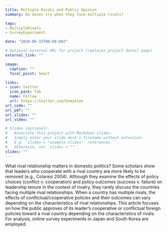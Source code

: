 ```yaml
---
title: Multiple Rivals and Public Opinion
summary: Do doves cry when they face multiple rivals?

tags:
- MultipleRivals
- SurveyExperiment

date: "2020-06-15T00:00:00Z"

# Optional external URL for project (replaces project detail page).
external_link: ""

image:
  caption: ""
  focal_point: Smart

links:
- icon: twitter
  icon_pack: fab
  name: Follow
  url: https://twitter.com/bomiklee
url_code: ""
url_pdf: ""
url_slides: ""
url_video: ""

# Slides (optional).
#   Associate this project with Markdown slides.
#   Simply enter your slide deck's filename without extension.
#   E.g. `slides = "example-slides"` references ``.
#   Otherwise, set `slides = ""`.
slides: ""
---
```


What rival relationship matters in domestic politics? Some scholars show that
leaders who cooperate with a rival country are more likely to be removed (e.g., Colaresi 2004). Although they examine the effects of policy choices (conflict v. cooperation) and policy outcomes (success v. failure) on leadership tenure in the context of rivalry, they rarely discuss the countries facing multiple rival relationships. When a country has multiple rivals, the effects of conflictual/cooperative policies and their outcomes can vary depending on the characteristics of rival relationships. This article focuses on how the public approves of its leader’s cooperative or conflictual foreign policies toward a rival country depending on the characteristics of rivals. For analysis, online survey experiments in Japan and South Korea are employed.
